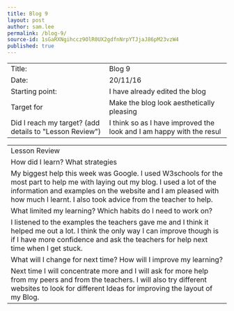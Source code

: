 ```yaml
---
title: Blog 9
layout: post
author: sam.lee
permalink: /blog-9/
source-id: 1sGaRXNgihccz9OlR0UX2gdfnNrpYTJjaJ86pM23vzW4
published: true
---
```

<table>
  <tr>
    <td>Title:</td>
    <td>Blog 9</td>
  </tr>
  <tr>
    <td>Date:</td>
    <td>20/11/16</td>
  </tr>
  <tr>
    <td>Starting point:</td>
    <td>I have already edited the blog</td>
  </tr>
  <tr>
    <td>Target for </td>
    <td>Make the blog look aesthetically pleasing</td>
  </tr>
  <tr>
    <td>Did I reach my target? 
(add details to "Lesson Review")</td>
    <td>I think so as I have improved the look and I am happy with the resul</td>
  </tr>
</table>


<table>
  <tr>
    <td>Lesson Review</td>
  </tr>
  <tr>
    <td>How did I learn? What strategies </td>
  </tr>
  <tr>
    <td>My biggest help this week was Google. I used W3schools for the most part to help me with laying out my blog. I used a lot of the information and examples on the website and I am pleased with how much I learnt. I also took advice from the teacher to help.</td>
  </tr>
  <tr>
    <td>What limited my learning? Which habits do I need to work on? </td>
  </tr>
  <tr>
    <td>I listened to the examples the teachers gave me and I think it helped me out a lot. I think the only way I can improve though is if I have more confidence and ask the teachers for help next time when I get stuck.</td>
  </tr>
  <tr>
    <td>What will I change for next time? How will I improve my learning?</td>
  </tr>
  <tr>
    <td>Next time I will concentrate more and I will ask for more help from my peers and from the teachers. I will also try different websites to look for different Ideas for improving the layout of my Blog.</td>
  </tr>
</table>


